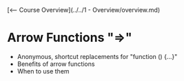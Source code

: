 [<-- Course Overview](../../1 - Overview/overview.md)
# Arrow Functions "=>"
* Anonymous, shortcut replacements for "function () {...}"
* Benefits of arrow functions
* When to use them